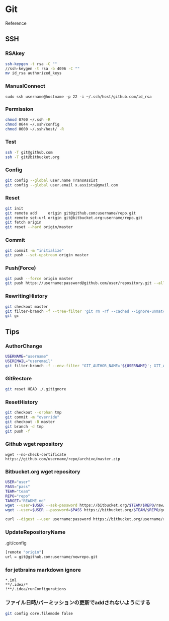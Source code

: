 # Git

Reference

## SSH

### RSAkey

```bash
ssh-keygen -t rsa -C ""
//ssh-keygen -t rsa -b 4096 -C ""
mv id_rsa authorized_keys
```

### ManualConnect

`sudo ssh username@hostname -p 22 -i ~/.ssh/host/github.com/id_rsa`

### Permission

```bash
chmod 0700 ~/.ssh -R
chmod 0644 ~/.ssh/config
chmod 0600 ~/.ssh/host/ -R
```

### Test

```bash
ssh -T git@github.com
ssh -T git@bitbucket.org
```

### Config

```bash
git config --global user.name TransAssist
git config --global user.email x.assists@gmail.com
```

### Reset

```bash
git init
git remote add     origin git@github.com:username/repo.git
git remote set-url origin git@bitbucket.org:username/repo.git
git fetch origin
git reset --hard origin/master
```

### Commit

```bash
git commit -m "initialize"
git push --set-upstream origin master
```

### Push(Force)

```bash
git push --force origin master
git push https://username:password@github.com/user/repository.git --all
```

### RewritingHistory

```bash
git checkout master
git filter-branch -f --tree-filter 'git rm -rf --cached --ignore-unmatch [directory]/' HEAD
git gc
```

## Tips

### AuthorChange

```bash
USERNAME="username"
USEREMAIL="useremail"
git filter-branch -f --env-filter "GIT_AUTHOR_NAME='${USERNAME}'; GIT_AUTHOR_EMAIL='${USEREMAIL}'; GIT_COMMITTER_NAME='${USERNAME}'; GIT_COMMITTER_EMAIL='${USEREMAIL}';" HEAD
```

### GitRestore

```bash
git reset HEAD ./.gitignore
```

### ResetHistory

```bash
git checkout --orphan tmp
git commit -m "override"
git checkout -B master
git branch -d tmp
git push -f
```

### Github wget repository

`wget --no-check-certificate https://github.com/username/repo/archive/master.zip`

### Bitbucket.org wget repository

```bash
USER="user"
PASS="pass"
TEAM="team"
REPO="repo"
TARGET="README.md"
wget --user=$USER --ask-password https://bitbucket.org/$TEAM/$REPO/raw/master/$TARGET
wget --user=$USER --password=$PASS https://bitbucket.org/$TEAM/$REPO/get/master.zip

curl --digest --user username:password https://bitbucket.org/username/repo/get/master.zip -o master.zip
```

### UpdateRepositoryName

.git/config

```bash
[remote "origin"]
url = git@github.com:username/newrepo.git
```

### for jetbrains markdown ignore

```.gitignore
*.iml
**/.idea/*
!**/.idea/runConfigurations
```

### ファイル日時/パーミッションの更新でaddされないようにする

```bash
git config core.filemode false
```
